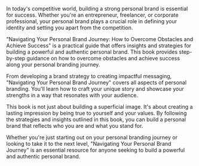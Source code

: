 In today's competitive world, building a strong personal brand is essential for success. Whether you're an entrepreneur, freelancer, or corporate professional, your personal brand plays a crucial role in defining your identity and setting you apart from the competition.

"Navigating Your Personal Brand Journey: How to Overcome Obstacles and Achieve Success" is a practical guide that offers insights and strategies for building a powerful and authentic personal brand. This book provides step-by-step guidance on how to overcome obstacles and achieve success along your personal branding journey.

From developing a brand strategy to creating impactful messaging, "Navigating Your Personal Brand Journey" covers all aspects of personal branding. You'll learn how to craft your unique story and showcase your strengths in a way that resonates with your audience.

This book is not just about building a superficial image. It's about creating a lasting impression by being true to yourself and your values. By following the strategies and insights outlined in this book, you can build a personal brand that reflects who you are and what you stand for.

Whether you're just starting out on your personal branding journey or looking to take it to the next level, "Navigating Your Personal Brand Journey" is an essential resource for anyone seeking to build a powerful and authentic personal brand.
